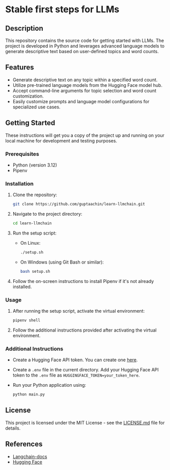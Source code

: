 # Stable first steps for LLMs

## Description

This repository contains the source code for getting started with LLMs. The project is developed in Python and leverages advanced language models to generate descriptive text based on user-defined topics and word counts.

## Features

- Generate descriptive text on any topic within a specified word count.
- Utilize pre-trained language models from the Hugging Face model hub.
- Accept command-line arguments for topic selection and word count customization.
- Easily customize prompts and language model configurations for specialized use cases.

## Getting Started

These instructions will get you a copy of the project up and running on your local machine for development and testing purposes.

### Prerequisites

- Python (version 3.12)
- Pipenv

### Installation

1. Clone the repository:

   ```bash
   git clone https://github.com/guptaachin/learn-llmchain.git
   ```

2. Navigate to the project directory:

   ```bash
   cd learn-llmchain
   ```

3. Run the setup script:

   - On Linux:

     ```bash
     ./setup.sh
     ```

   - On Windows (using Git Bash or similar):

     ```bash
     bash setup.sh
     ```

4. Follow the on-screen instructions to install Pipenv if it's not already installed.

### Usage

1. After running the setup script, activate the virtual environment:

   ```bash
   pipenv shell
   ```

2. Follow the additional instructions provided after activating the virtual environment.

### Additional Instructions

- Create a Hugging Face API token. You can create one [here](https://huggingface.co/join).
- Create a `.env` file in the current directory. Add your Hugging Face API token to the `.env` file as `HUGGINGFACE_TOKEN=your_token_here`.
- Run your Python application using:

  ```bash
  python main.py
  ```

## License

This project is licensed under the MIT License - see the [LICENSE.md](LICENSE.md) file for details.

## References

- [Langchain-docs](https://api.python.langchain.com/en/latest/langchain_api_reference.html)
- [Hugging Face](https://huggingface.co/)


